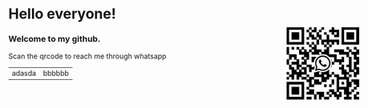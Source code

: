 <style>
td, th {
   border: none!important;
}

.qrcode{
    position: fixed;
    right: 30px;
    top: 130px;
}
</style>
# Hello everyone! 

### Welcome to my github.  



Scan the qrcode to reach me through whatsapp

<table>
    <tr>
        <td>adasda</td>
        <td>bbbbbb</td>
    </tr>
</table>
<div class="qrcode">
    <img src="./meuqr.jpeg" style="width: 150px" />
</div>